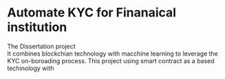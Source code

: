 # Automate KYC for Finanaical institution
The Dissertation project  
It combines blockchian technology with macchine learning to leverage the KYC on-boroading process. 
This project using smart contract as a based techinology with 
